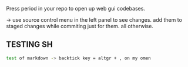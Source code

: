 Press period in your repo to open up web gui codebases.

-> use source control menu in the left panel to see changes. add them to staged changes while commiting just for them. all otherwise.

## TESTING SH
```sh
test of markdown -> backtick key = altgr + , on my omen
```
